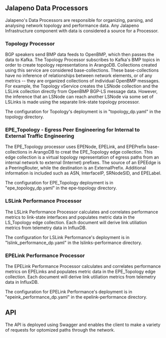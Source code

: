 ## Jalapeno Data Processors
Jalapeno's Data Processors are responsible for organizing, parsing, and analysing network topology and performance data. Any Jalapeno Infrastructure component with data is considered a source for a Processor. 

### Topology Processor
BGP speakers send BMP data feeds to OpenBMP, which then passes the data to Kafka.  The Topology Processor subscribes to Kafka's BMP topics in order to create topology representations in ArangoDB.
Collections created using this service are considered base-collections. These base-collections have no inference of relationships between network elements, or of any metrics -- they are organized collections of individual OpenBMP messages.
For example, the Topology vService creates the LSNode collection and the LSLink collection directly from OpenBMP BGP-LS message data.
However, the inference that an LSNode can reach another LSNode via some set of LSLinks is made using the separate link-state topology processor.
 
The configuration for Topology's deployment is in "topology_dp.yaml" in the topology directory.

### EPE_Topology - Egress Peer Engineering for Internal to External Traffic Engineering
The EPE_Topology processor uses EPENode, EPELink, and EPEPrefix base-collections in ArangoDB to creat the EPE_Topology edge collection. This edge collection is a virtual topology representation of egress paths from an internal network to external (Internet) prefixes.
The source of an EPEEdge is a PeeringRouter, while the destination is an ExternalPrefix. Additional information is included such as ASN, InterfaceIP, SRNodeSID, and EPELabel.

The configuration for EPE_Topology deployment is in "epe_topology_dp.yaml" in the epe-topology directory.

### LSLink Performance Processor
The LSLink Performance Processor calculates and correlates performance metrics to link-state interfaces and populates metric data in the LS_Topology edge collection.
Each document will derive link utiliation metrics from telemetry data in InfluxDB. 

The configuration for LSLink Performance's deployment is in "lslink_performance_dp.yaml" in the lslinks-performance directory.

### EPELink Performance Processor
The EPELink Performance Processor calculates and correlates performance metrics on EPELinks and populates metric data in the EPE_Topology edge collection.
Each document will derive link utiliation metrics from telemetry data in InfluxDB. 

The configuration for EPELink Performance's deployment is in "epeink_performance_dp.yaml" in the epelink-performance directory.

## API
The API is deployed using Swagger and enables the client to make a variety of requests for optomized paths through the network. 
